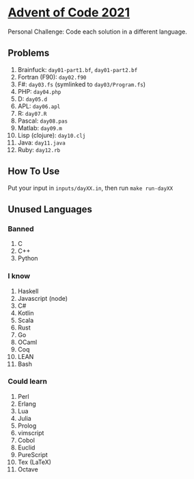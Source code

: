 [Advent of Code 2021](https://adventofcode.com/2021)
====================================================

Personal Challenge: Code each solution in a different language.

Problems
--------

1. Brainfuck: `day01-part1.bf`, `day01-part2.bf`
2. Fortran (F90): `day02.f90`
3. F#: `day03.fs` (symlinked to `day03/Program.fs`)
4. PHP: `day04.php`
5. D: `day05.d`
6. APL: `day06.apl`
7. R: `day07.R`
8. Pascal: `day08.pas`
9. Matlab: `day09.m`
10. Lisp (clojure): `day10.clj`
11. Java: `day11.java`
12. Ruby: `day12.rb`

How To Use
----------

Put your input in `inputs/dayXX.in`, then run `make run-dayXX`

Unused Languages
----------------

### Banned
1. C
1. C++
1. Python

### I know

1. Haskell
1. Javascript (node)
1. C#
1. Kotlin
1. Scala
1. Rust
1. Go
1. OCaml
1. Coq
1. LEAN
1. Bash

### Could learn

1. Perl
1. Erlang
1. Lua
1. Julia
1. Prolog
1. vimscript
1. Cobol
1. Euclid
1. PureScript
1. Tex (LaTeX)
1. Octave
